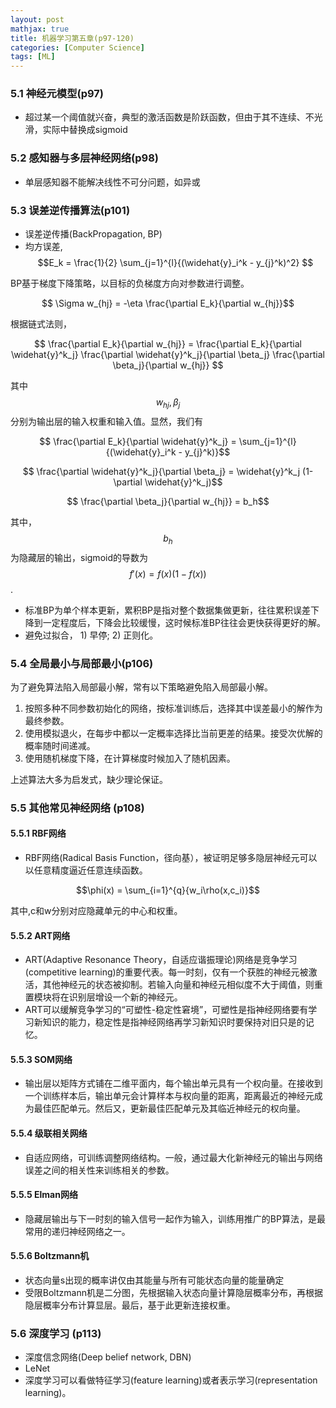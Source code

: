 ```yaml
---
layout: post
mathjax: true
title: 机器学习第五章(p97-120)
categories: [Computer Science]
tags: [ML]
---
```


### 5.1 神经元模型(p97)
* 超过某一个阈值就兴奋，典型的激活函数是阶跃函数，但由于其不连续、不光滑，实际中替换成sigmoid

### 5.2 感知器与多层神经网络(p98)
* 单层感知器不能解决线性不可分问题，如异或

### 5.3 误差逆传播算法(p101)
* 误差逆传播(BackPropagation, BP)
* 均方误差, $$E_k = \frac{1}{2} \sum_{j=1}^{l}{(\widehat{y}_i^k - y_{j}^k)^2} $$

BP基于梯度下降策略，以目标的负梯度方向对参数进行调整。

$$ \Sigma w_{hj} = -\eta \frac{\partial E_k}{\partial w_{hj}}$$

根据链式法则，

$$  \frac{\partial E_k}{\partial w_{hj}} = \frac{\partial E_k}{\partial \widehat{y}^k_j}  
 \frac{\partial \widehat{y}^k_j}{\partial \beta_j} 
 \frac{\partial \beta_j}{\partial w_{hj}} 
$$

其中 $$w_{hj},\beta_j $$分别为输出层的输入权重和输入值。显然，我们有

$$ \frac{\partial E_k}{\partial \widehat{y}^k_j} = \sum_{j=1}^{l}{(\widehat{y}_i^k - y_{j}^k)}$$

$$ \frac{\partial \widehat{y}^k_j}{\partial \beta_j} =  \widehat{y}^k_j (1- \partial \widehat{y}^k_j)$$

$$ \frac{\partial \beta_j}{\partial w_{hj}} = b_h$$

其中，$$b_h$$为隐藏层的输出，sigmoid的导数为$$f'(x) = f(x)(1-f(x))$$.

* 标准BP为单个样本更新，累积BP是指对整个数据集做更新，往往累积误差下降到一定程度后，下降会比较缓慢，这时候标准BP往往会更快获得更好的解。
* 避免过拟合， 1) 早停; 2) 正则化。

### 5.4 全局最小与局部最小(p106)
为了避免算法陷入局部最小解，常有以下策略避免陷入局部最小解。
1. 按照多种不同参数初始化的网络，按标准训练后，选择其中误差最小的解作为最终参数。
2. 使用模拟退火，在每步中都以一定概率选择比当前更差的结果。接受次优解的概率随时间递减。
3. 使用随机梯度下降，在计算梯度时候加入了随机因素。

上述算法大多为启发式，缺少理论保证。

### 5.5 其他常见神经网络 (p108)

#### 5.5.1 RBF网络
* RBF网络(Radical Basis Function，径向基），被证明足够多隐层神经元可以以任意精度逼近任意连续函数。

$$\phi(x) = \sum_{i=1}^{q}{w_i\rho(x,c_i)}$$

其中,c和w分别对应隐藏单元的中心和权重。

#### 5.5.2 ART网络
* ART(Adaptive Resonance Theory，自适应谐振理论)网络是竞争学习(competitive learning)的重要代表。每一时刻，仅有一个获胜的神经元被激活，其他神经元的状态被抑制。若输入向量和神经元相似度不大于阈值，则重置模块将在识别层增设一个新的神经元。
* ART可以缓解竞争学习的“可塑性-稳定性窘境”，可塑性是指神经网络要有学习新知识的能力，稳定性是指神经网络再学习新知识时要保持对旧只是的记忆。

#### 5.5.3 SOM网络
* 输出层以矩阵方式铺在二维平面内，每个输出单元具有一个权向量。在接收到一个训练样本后，输出单元会计算样本与权向量的距离，距离最近的神经元成为最佳匹配单元。然后又，更新最佳匹配单元及其临近神经元的权向量。

#### 5.5.4 级联相关网络
* 自适应网络，可训练调整网络结构。一般，通过最大化新神经元的输出与网络误差之间的相关性来训练相关的参数。

#### 5.5.5 Elman网络
* 隐藏层输出与下一时刻的输入信号一起作为输入，训练用推广的BP算法，是最常用的递归神经网络之一。

#### 5.5.6 Boltzmann机
* 状态向量s出现的概率讲仅由其能量与所有可能状态向量的能量确定
* 受限Boltzmann机是二分图，先根据输入状态向量计算隐层概率分布，再根据隐层概率分布计算显层。最后，基于此更新连接权重。

### 5.6 深度学习 (p113)
* 深度信念网络(Deep belief network, DBN)
* LeNet
* 深度学习可以看做特征学习(feature learning)或者表示学习(representation learning)。



